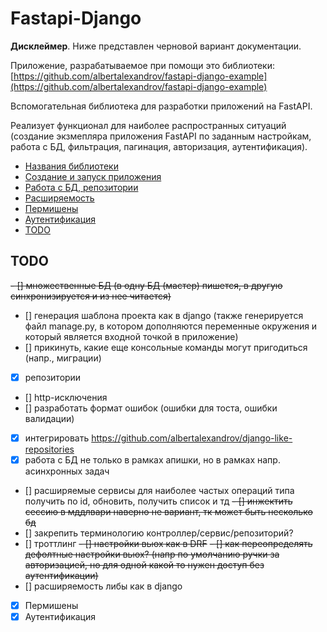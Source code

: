 # Fastapi-Django

**Дисклеймер**. Ниже представлен черновой вариант документации.

Приложение, разрабатываемое при помощи это библиотеки: [https://github.com/albertalexandrov/fastapi-django-example](https://github.com/albertalexandrov/fastapi-django-example)

Вспомогательная библиотека для разработки приложений на FastAPI.

Реализует функционал для наиболее распространных ситуаций (создание экзмепляра приложения FastAPI по заданным настройкам, 
работа с БД, фильтрация, пагинация, авторизация, аутентификация).

- [Названия библиотеки](./docs/Названия%20для%20библиотеки.md)
- [Создание и запуск приложения](./docs/Создание%20и%20запуск%20приложения.md)
- [Работа с БД, репозитории](./docs/Работа%20с%20БД,%20репозитории.md)
- [Расширяемость](./docs/Расширяемость.md)
- [Пермишены](./docs/Пермишены.md)
- [Аутентификация](./docs/Аутентификация.md)
- [TODO](#todo)

## TODO

~~- [] множественные БД (в одну БД (мастер) пишется, в другую синхронизируется и из нее читается)~~
- [] генерация шаблона проекта как в django (также генерируется файл manage.py, в котором дополняются переменные окружения 
и который является входной точкой в приложение)
- [] прикинуть, какие еще консольные команды могут пригодиться (напр., миграции)
- [x] репозитории
- [] http-исключения
- [] разработать формат ошибок (ошибки для тоста, ошибки валидации)
- [x] интегрировать https://github.com/albertalexandrov/django-like-repositories
- [x] работа с БД не только в рамках апишки, но в рамках напр. асинхронных задач
- [] расширяемые сервисы для наиболее частых операций типа получить по id, обновить, получить список и тд
~~- [] инжектить сессию в мддлвари наверно не вариант, тк может быть несколько бд~~
- [] закрепить терминологию контроллер/сервис/репозиторий?
- [] троттлинг
~~- [] настройки вьюх как в DRF~~
~~- [] как переопределять дефолтные настройки вьюх? (напр по умолчанию ручки за авторизацией, но для одной какой то нужен доступ без аутентификации)~~
- [] расширяемость либы как в django
- [x] Пермишены
- [x] Аутентификация
